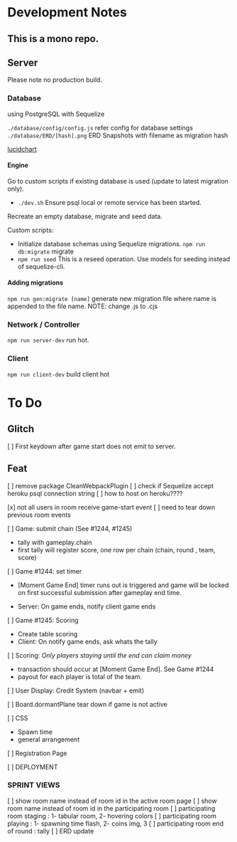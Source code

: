 # Development Notes

## This is a mono repo.

## Server

Please note no production build.

### Database

using PostgreSQL with Sequelize

`./database/config/config.js` refer config for database settings
`./database/ERD/[hash].png` ERD Snapshots with filename as migration hash

[lucidchart](https://lucid.app/lucidchart/ace1cdac-b17b-49e0-a04f-3f69d17f598c/edit?invitationId=inv_9788bdc8-aa64-4d17-8180-88289227ac33)

#### Engine

Go to custom scripts if existing database is used (update to latest migration only).

- `./dev.sh` Ensure psql local or remote service has been started.

Recreate an empty database, migrate and seed data.

Custom scripts:

- Initialize database schemas using Sequelize migrations.
  `npm run db:migrate` migrate
- `npm run seed` This is a reseed operation. Use models for seeding instead of sequelize-cli.

#### Adding migrations

`npm run gen:migrate [name]` generate new migration file where name is appended to the file name. NOTE: change .js to .cjs

### Network / Controller

`npm run server-dev` run hot.

### Client

`npm run client-dev` build client hot

# To Do

## Glitch

[ ] First keydown after game start does not emit to server.

## Feat

[ ] remove package CleanWebpackPlugin
[ ] check if Sequelize accept heroku psql connection string
[ ] how to host on heroku????

[x] not all users in room receive game-start event
[ ] need to tear down previous room events

[ ] Game: submit chain (See #1244, #1245)

- tally with gameplay.chain
- first tally will register score, one row per chain (chain, round , team, score)

[ ] Game #1244: set timer

- [Moment Game End] timer runs out is triggered and game will be locked on first successful submission after gameplay end time.

- Server: On game ends, notify client game ends

[ ] Game #1245: Scoring

- Create table scoring
- Client: On notify game ends, ask whats the tally

[ ] Scoring: _Only players staying until the end can claim money_

- transaction should occur at [Moment Game End]. See Game #1244
- payout for each player is total of the team.

[ ] User Display: Credit System (navbar + emit)

[ ] Board.dormantPlane tear down if game is not active

[ ] CSS

- Spawn time
- general arrangement

[ ] Registration Page

[ ] DEPLOYMENT

### SPRINT VIEWS

[ ] show room name instead of room id in the active room page
[ ] show room name instead of room id in the participating room
[ ] participating room staging : 1- tabular room, 2- hovering colors
[ ] participating room playing : 1- spawning time flash, 2- coins img, 3
[ ] participating room end of round : tally
[ ] ERD update
